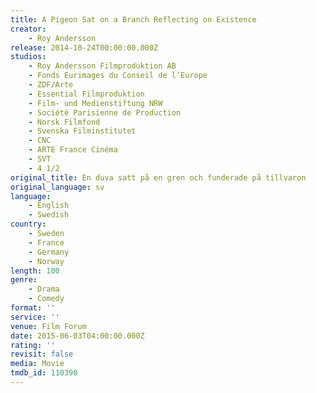 ```yaml
---
title: A Pigeon Sat on a Branch Reflecting on Existence
creator:
    - Roy Andersson
release: 2014-10-24T00:00:00.000Z
studios:
    - Roy Andersson Filmproduktion AB
    - Fonds Eurimages du Conseil de l’Europe
    - ZDF/Arte
    - Essential Filmproduktion
    - Film- und Medienstiftung NRW
    - Société Parisienne de Production
    - Norsk Filmfond
    - Svenska Filminstitutet
    - CNC
    - ARTE France Cinéma
    - SVT
    - 4 1/2
original_title: En duva satt på en gren och funderade på tillvaron
original_language: sv
language:
    - English
    - Swedish
country:
    - Sweden
    - France
    - Germany
    - Norway
length: 100
genre:
    - Drama
    - Comedy
format: ''
service: ''
venue: Film Forum
date: 2015-06-03T04:00:00.000Z
rating: ''
revisit: false
media: Movie
tmdb_id: 110390
---
```




